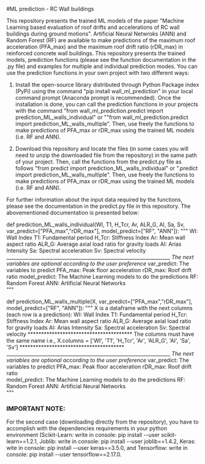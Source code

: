 #ML prediction - RC Wall buildings

This repository presents the trained ML models of the paper "Machine Learning based evaluation of roof drifts and accelerations of RC wall buildings during ground motions". Artificial Neural Netwroks (ANN) and Random Forest (RF) are available to make predictions of the maximum roof acceleration (PFA_max) and the maximum roof drift ratio (rDR_max) in reinforced concrete wall buildings. This repository presents the trained models, prediction functions (please see the function documentation in the .py file) and examples for multiple and individual prediction modes. You can use the prediction functions in your own project with two different ways:

1. Install the open-source library distributed through Python Package index (PyPi) using the command "pip install wall_ml_prediction" in your local command prompt (Anaconda prompt is recommended). Once the installation is done, you can call the prediction functions in your projects with the command "from wall_ml_prediction.predict import prediction_ML_walls_individual" or ""from wall_ml_prediction.predict import prediction_ML_walls_multiple". Then, use freely the functions to make predictions of PFA_max or rDR_max using the trained ML models (i.e. RF and ANN).

2. Download this repository and locate the files (in some cases you will need to unzip the downloaded file from the repository) in the same path of your project. Then, call the functions from the predict.py file as follows "from predict import prediction_ML_walls_individual" or ".predict import prediction_ML_walls_multiple". Then, use freely the functions to make predictions of PFA_max or rDR_max using the trained ML models (i.e. RF and ANN).

For further information about the input data required by the functions, please see the documentation in the predict.py file in this repository. The abovementioned documentation is presented below:

def prediction_ML_walls_individual(WI, T1, H_Tcr, Ar, ALR_G, AI, Sa, Sv,
                                   var_predict=["PFA_max","rDR_max"], model_predict=["RF", "ANN"]):
    """
    WI: Wall Index
    T1: Fundamental period 
    H_Tcr: Stiffness Index
    Ar: Mean wall aspect ratio
    ALR_G: Average axial load ratio for gravity loads 
    AI: Arias Intensity
    Sa: Spectral acceleration 
    Sv: Spectral velocity
    ___________________________________________________________________
    *The next variables are optional according to the user preference*
    var_predict: The variables to predict
        PFA_max: Peak floor acceleration
        rDR_max: Roof drift ratio
    model_predict: The Machine Learning models to do the predictions
        RF: Random Forest
        ANN: Artificial Neural Networks    
    """

def prediction_ML_walls_multiple(X,
                                 var_predict=["PFA_max","rDR_max"], model_predict=["RF", "ANN"]):
    """
    X is a dataframe with the next columns (each row is a prediction):
        WI: Wall Index
        T1: Fundamental period 
        H_Tcr: Stiffness Index
        Ar: Mean wall aspect ratio
        ALR_G: Average axial load ratio for gravity loads 
        AI: Arias Intensity
        Sa: Spectral acceleration 
        Sv: Spectral velocity
        ***************************************
        The columns must have the same name
        i.e., X.columns = ['WI', 'T1', 'H_Tcr', 'Ar', 'ALR_G', 'AI', 'Sa', 'Sv']
        ***************************************
    ___________________________________________________________________
    *The next variables are optional according to the user preference*
    var_predict: The variables to predict
        PFA_max: Peak floor acceleration
        rDR_max: Roof drift ratio   
    model_predict: The Machine Learning models to do the predictions
        RF: Random Forest
        ANN: Artificial Neural Networks    
    """

### IMPORTANT NOTE: 
For the second case (downloading directly from the repository), you have to accomplish with the dependencies requirements in your python environment (Scikit-Learn: write in console: pip install --user scikit-learn==1.2.1, Joblib: write in console: pip install --user joblib==1.4.2, Keras: wite in console: pip install --user keras==3.5.0, and Tensorflow: write in console: pip install --user tensorflow==2.17.0.
